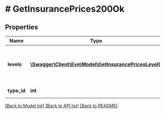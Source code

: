 # # GetInsurancePrices200Ok

## Properties

Name | Type | Description | Notes
------------ | ------------- | ------------- | -------------
**levels** | [**\Swagger\Client\Eve\Model\GetInsurancePricesLevel[]**](GetInsurancePricesLevel.md) | A list of a available insurance levels for this ship type | 
**type_id** | **int** | type_id integer | 

[[Back to Model list]](../../README.md#documentation-for-models) [[Back to API list]](../../README.md#documentation-for-api-endpoints) [[Back to README]](../../README.md)


